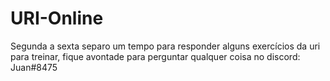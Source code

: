 # URI-Online
Segunda a sexta separo um tempo para responder alguns exercícios da uri para treinar, fique avontade para perguntar qualquer coisa no discord: Juan#8475
